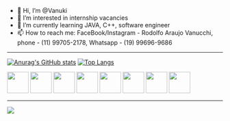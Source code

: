 - 👋 Hi, I’m @Vanuki
- 👀 I’m interested in internship vacancies
- 🌱 I’m currently learning JAVA, C++, software engineer
- 📫 How to reach me: FaceBook/Instagram - Rodolfo Araujo Vanucchi, phone - (11) 99705-2178, Whatsapp - (19) 99696-9686  
<hr>

  [![Anurag's GitHub stats](https://github-readme-stats.vercel.app/api?username=Vanuki&show_icons=true&theme=tokyonight&hide=contribs)](https://github.com/anuraghazra/github-readme-stats)
  [![Top Langs](https://github-readme-stats.vercel.app/api/top-langs/?username=Vanuki&theme=tokyonight)](https://github.com/anuraghazra/github-readme-stats)


<div>
  <img height="50" width="50"  src="https://cdn.jsdelivr.net/gh/devicons/devicon/icons/java/java-original-wordmark.svg" />
  <img height="50" width="50" src="https://cdn.jsdelivr.net/gh/devicons/devicon/icons/kotlin/kotlin-original-wordmark.svg" />
  <img height="50" width="50" src="https://cdn.jsdelivr.net/gh/devicons/devicon/icons/android/android-original.svg" />
  <img height="50" width="50" src="https://cdn.jsdelivr.net/gh/devicons/devicon/icons/python/python-original-wordmark.svg" />  
  <img height="50" width="50" src="https://cdn.jsdelivr.net/gh/devicons/devicon/icons/cplusplus/cplusplus-original.svg" />
  <img height="50" width="50" src="https://cdn.jsdelivr.net/gh/devicons/devicon/icons/html5/html5-original-wordmark.svg" />
  <img height="50" width="50" src="https://cdn.jsdelivr.net/gh/devicons/devicon/icons/css3/css3-original-wordmark.svg" />
  <img height="50" width="50" src="https://cdn.jsdelivr.net/gh/devicons/devicon/icons/javascript/javascript-original.svg" />
</div>

<hr>

<div> 
  <a href="https://www.linkedin.com/in/rodolfo-araujo-vanucchi-571669144/" target="_blank"><img src="https://img.shields.io/badge/LinkedIn-0077B5?style=for-the-badge&logo=linkedin&logoColor=white" target="_blank"></a>
</div>
